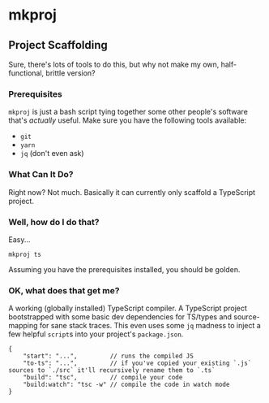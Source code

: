 # mkproj

## Project Scaffolding

Sure, there's lots of tools to do this, but why not make my own, half-functional, brittle version?

### Prerequisites

`mkproj` is just a bash script tying together some other people's software that's
_actually_ useful.  Make sure you have the following tools available:

 * `git`
 * `yarn`
 * `jq` (don't even ask)

### What Can It Do?

Right now?  Not much.  Basically it can currently only scaffold a TypeScript project.

### Well, how do I do that?

Easy...

`mkproj ts`

Assuming you have the prerequisites installed, you should be golden.

### OK, what does that get me?

A working (globally installed) TypeScript compiler.  A TypeScript project bootstrapped with some basic dev
dependencies for TS/types and source-mapping for sane stack traces.  This even uses some `jq` madness
to inject a few helpful `script`s into your project's `package.json`.

```
{
    "start": "...",         // runs the compiled JS
    "to-ts": "...",         // if you've copied your existing `.js` sources to `./src` it'll recursively rename them to `.ts`
    "build": "tsc",         // compile your code
    "build:watch": "tsc -w" // compile the code in watch mode
}
```